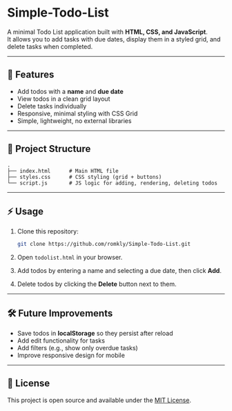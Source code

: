 # Simple-Todo-List
A minimal Todo List application built with **HTML, CSS, and JavaScript**.  
It allows you to add tasks with due dates, display them in a styled grid, and delete tasks when completed.  

---

## 🚀 Features
- Add todos with a **name** and **due date**
- View todos in a clean grid layout
- Delete tasks individually
- Responsive, minimal styling with CSS Grid
- Simple, lightweight, no external libraries

---

## 📂 Project Structure
````
.
├── index.html      # Main HTML file
├── styles.css      # CSS styling (grid + buttons)
└── script.js       # JS logic for adding, rendering, deleting todos
````

---

## ⚡ Usage
1. Clone this repository:
   ```bash
   git clone https://github.com/romkly/Simple-Todo-List.git

2. Open `todolist.html` in your browser.

3. Add todos by entering a name and selecting a due date, then click **Add**.

4. Delete todos by clicking the **Delete** button next to them.

---

## 🛠️ Future Improvements

* Save todos in **localStorage** so they persist after reload
* Add edit functionality for tasks
* Add filters (e.g., show only overdue tasks)
* Improve responsive design for mobile

---

## 📄 License

This project is open source and available under the [MIT License](LICENSE).